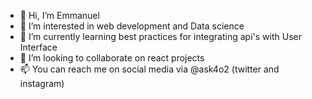 - 👋 Hi, I’m Emmanuel
- 👀 I’m interested in web development and Data science
- 🌱 I’m currently learning best practices for integrating api's with User Interface
- 💞️ I’m looking to collaborate on react projects
- 📫 You can reach me on social media via @ask4o2 (twitter and instagram)
